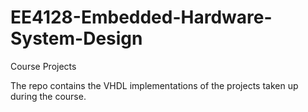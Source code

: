 # EE4128-Embedded-Hardware-System-Design
Course Projects

The repo contains the VHDL implementations of the projects taken up during the course. 
